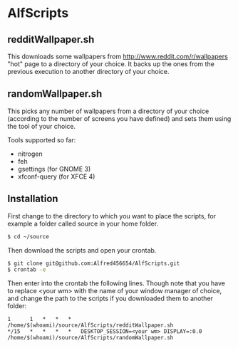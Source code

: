 AlfScripts
==========
redditWallpaper.sh
------------------
This downloads some wallpapers from http://www.reddit.com/r/wallpapers "hot" page to a directory of your choice. It backs up the ones from the previous execution to another directory of your choice.

randomWallpaper.sh
--------------------
This picks any number of wallpapers from a directory of your choice (according to the number of screens you have defined) and sets them using the tool of your choice.

Tools supported so far:

+ nitrogen
+ feh
+ gsettings (for GNOME 3)
+ xfconf-query (for XFCE 4)

Installation
------------
First change to the directory to which you want to place the scripts, for example a folder called source in your home folder.
```bash
$ cd ~/source
```
Then download the scripts and open your crontab.
```bash
$ git clone git@github.com:Alfred456654/AlfScripts.git
$ crontab -e
```
Then enter into the crontab the following lines. Though note that you have to replace \<your wm\> with the name of your window manager of choice, and change the path to the scripts if you downloaded them to another folder:
```cron
1      1   *   *   *   /home/$(whoami)/source/AlfScripts/redditWallpaper.sh
*/15   *   *   *   *   DESKTOP_SESSION=<your wm> DISPLAY=:0.0 /home/$(whoami)/source/AlfScripts/randomWallpaper.sh
```
